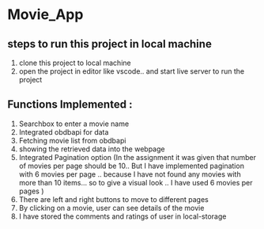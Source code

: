 # Movie_App

## steps to run this project in local machine
  1. clone this project to local machine
  2. open the project in editor like vscode.. and start live server to run the project


## Functions Implemented : 
1. Searchbox to enter a movie name
2. Integrated obdbapi for data
3. Fetching movie list from obdbapi
4. showing the retrieved data into the webpage 
5. Integrated Pagination option
    (In the assignment it was given that number of movies per page should be 10.. But I have implemented pagination with 6 movies per page ..
      because I have not found any movies with more than 10 items... so to give a visual look .. I have used 6 movies per pages )
6. There are left and right buttons to move to different pages
7. By clicking on a movie, user can see details of the movie
8. I have stored the comments and ratings of user in local-storage


   
